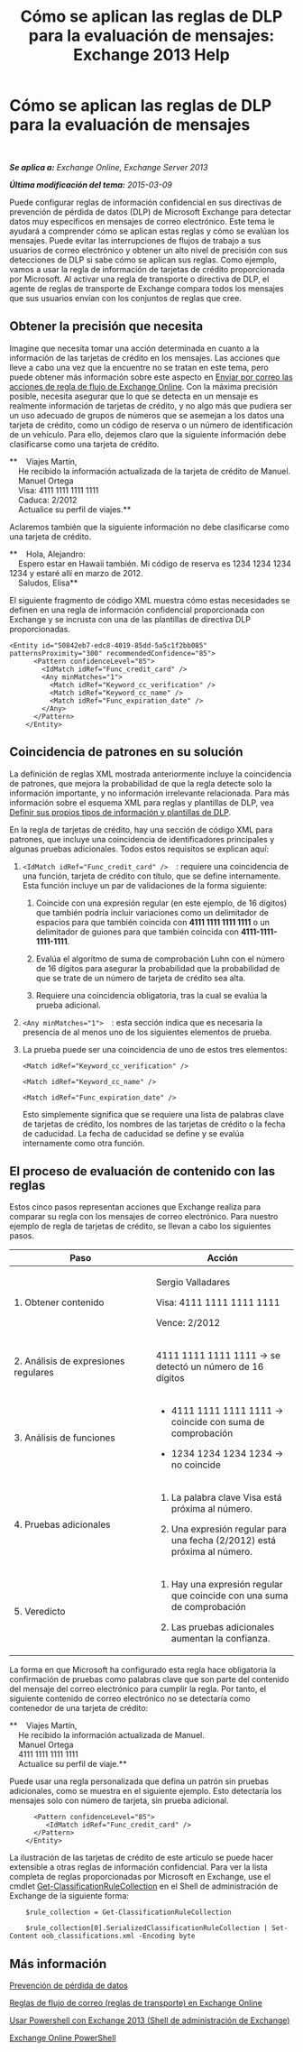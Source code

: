 ﻿---
title: 'Cómo se aplican las reglas de DLP para la evaluación de mensajes: Exchange 2013 Help'
TOCTitle: Cómo se aplican las reglas de DLP para la evaluación de mensajes
ms:assetid: 1ac77020-26ff-410c-ab09-4f28a99d67a1
ms:mtpsurl: https://technet.microsoft.com/es-es/library/Dn329050(v=EXCHG.150)
ms:contentKeyID: 56271486
ms.date: 04/23/2018
mtps_version: v=EXCHG.150
ms.translationtype: HT
---

# Cómo se aplican las reglas de DLP para la evaluación de mensajes

 

_**Se aplica a:** Exchange Online, Exchange Server 2013_

_**Última modificación del tema:** 2015-03-09_

Puede configurar reglas de información confidencial en sus directivas de prevención de pérdida de datos (DLP) de Microsoft Exchange para detectar datos muy específicos en mensajes de correo electrónico. Este tema le ayudará a comprender cómo se aplican estas reglas y cómo se evalúan los mensajes. Puede evitar las interrupciones de flujos de trabajo a sus usuarios de correo electrónico y obtener un alto nivel de precisión con sus detecciones de DLP si sabe cómo se aplican sus reglas. Como ejemplo, vamos a usar la regla de información de tarjetas de crédito proporcionada por Microsoft. Al activar una regla de transporte o directiva de DLP, el agente de reglas de transporte de Exchange compara todos los mensajes que sus usuarios envían con los conjuntos de reglas que cree.

## Obtener la precisión que necesita

Imagine que necesita tomar una acción determinada en cuanto a la información de las tarjetas de crédito en los mensajes. Las acciones que lleve a cabo una vez que la encuentre no se tratan en este tema, pero puede obtener más información sobre este aspecto en [Enviar por correo las acciones de regla de flujo de Exchange Online](https://technet.microsoft.com/es-es/library/jj919237\(v=exchg.150\)). Con la máxima precisión posible, necesita asegurar que lo que se detecta en un mensaje es realmente información de tarjetas de crédito, y no algo más que pudiera ser un uso adecuado de grupos de números que se asemejan a los datos una tarjeta de crédito, como un código de reserva o un número de identificación de un vehículo. Para ello, dejemos claro que la siguiente información debe clasificarse como una tarjeta de crédito.

**    Viajes Martín,  
    He recibido la información actualizada de la tarjeta de crédito de Manuel.  
    Manuel Ortega  
    Visa: 4111 1111 1111 1111  
    Caduca: 2/2012  
    Actualice su perfil de viajes.**

Aclaremos también que la siguiente información no debe clasificarse como una tarjeta de crédito.

**    Hola, Alejandro:  
    Espero estar en Hawaii también. Mi código de reserva es 1234 1234 1234 1234 y estaré allí en marzo de 2012.  
    Saludos, Elisa**

El siguiente fragmento de código XML muestra cómo estas necesidades se definen en una regla de información confidencial proporcionada con Exchange y se incrusta con una de las plantillas de directiva DLP proporcionadas.

    <Entity id="50842eb7-edc8-4019-85dd-5a5c1f2bb085" patternsProximity="300" recommendedConfidence="85">
          <Pattern confidenceLevel="85">
            <IdMatch idRef="Func_credit_card" />
            <Any minMatches="1">
              <Match idRef="Keyword_cc_verification" />
              <Match idRef="Keyword_cc_name" />
              <Match idRef="Func_expiration_date" />
            </Any>
          </Pattern>
        </Entity>

## Coincidencia de patrones en su solución

La definición de reglas XML mostrada anteriormente incluye la coincidencia de patrones, que mejora la probabilidad de que la regla detecte solo la información importante, y no información irrelevante relacionada. Para más información sobre el esquema XML para reglas y plantillas de DLP, vea [Definir sus propios tipos de información y plantillas de DLP](define-your-own-dlp-templates-and-information-types-exchange-2013-help.md).

En la regla de tarjetas de crédito, hay una sección de código XML para patrones, que incluye una coincidencia de identificadores principales y algunas pruebas adicionales. Todos estos requisitos se explican aquí:

1.  `<IdMatch idRef="Func_credit_card" />  `: requiere una coincidencia de una función, tarjeta de crédito con título, que se define internamente. Esta función incluye un par de validaciones de la forma siguiente:
    
    1.  Coincide con una expresión regular (en este ejemplo, de 16 dígitos) que también podría incluir variaciones como un delimitador de espacios para que también coincida con **4111 1111 1111 1111** o un delimitador de guiones para que también coincida con **4111-1111-1111-1111**.
    
    2.  Evalúa el algoritmo de suma de comprobación Luhn con el número de 16 dígitos para asegurar la probabilidad que la probabilidad de que se trate de un número de tarjeta de crédito sea alta.
    
    3.  Requiere una coincidencia obligatoria, tras la cual se evalúa la prueba adicional.

2.  `<Any minMatches="1">  `: esta sección indica que es necesaria la presencia de al menos uno de los siguientes elementos de prueba.

3.  La prueba puede ser una coincidencia de uno de estos tres elementos:
    
    `<Match idRef="Keyword_cc_verification" />`
    
    `<Match idRef="Keyword_cc_name" />`
    
    `<Match idRef="Func_expiration_date" />`
    
    Esto simplemente significa que se requiere una lista de palabras clave de tarjetas de crédito, los nombres de las tarjetas de crédito o la fecha de caducidad. La fecha de caducidad se define y se evalúa internamente como otra función.

## El proceso de evaluación de contenido con las reglas

Estos cinco pasos representan acciones que Exchange realiza para comparar su regla con los mensajes de correo electrónico. Para nuestro ejemplo de regla de tarjetas de crédito, se llevan a cabo los siguientes pasos.


<table>
<colgroup>
<col style="width: 50%" />
<col style="width: 50%" />
</colgroup>
<thead>
<tr class="header">
<th>Paso</th>
<th>Acción</th>
</tr>
</thead>
<tbody>
<tr class="odd">
<td><p>1. Obtener contenido</p></td>
<td><p>Sergio Valladares</p>
<p>Visa: 4111 1111 1111 1111</p>
<p>Vence: 2/2012</p></td>
</tr>
<tr class="even">
<td><p>2. Análisis de expresiones regulares</p></td>
<td><p>4111 1111 1111 1111 -&gt; se detectó un número de 16 dígitos</p></td>
</tr>
<tr class="odd">
<td><p>3. Análisis de funciones</p></td>
<td><ul>
<li><p>4111 1111 1111 1111 -&gt; coincide con suma de comprobación</p></li>
<li><p>1234 1234 1234 1234 -&gt; no coincide</p></li>
</ul></td>
</tr>
<tr class="even">
<td><p>4. Pruebas adicionales</p></td>
<td><ol>
<li><p>La palabra clave Visa está próxima al número.</p></li>
<li><p>Una expresión regular para una fecha (2/2012) está próxima al número.</p></li>
</ol></td>
</tr>
<tr class="odd">
<td><p>5. Veredicto</p></td>
<td><ol>
<li><p>Hay una expresión regular que coincide con una suma de comprobación</p></li>
<li><p>Las pruebas adicionales aumentan la confianza.</p></li>
</ol>
<p></p></td>
</tr>
</tbody>
</table>


La forma en que Microsoft ha configurado esta regla hace obligatoria la confirmación de pruebas como palabras clave que son parte del contenido del mensaje del correo electrónico para cumplir la regla. Por tanto, el siguiente contenido de correo electrónico no se detectaría como contenedor de una tarjeta de crédito:

**    Viajes Martín,  
    He recibido la información actualizada de Manuel.  
    Manuel Ortega  
    4111 1111 1111 1111  
    Actualice su perfil de viaje.**

Puede usar una regla personalizada que defina un patrón sin pruebas adicionales, como se muestra en el siguiente ejemplo. Esto detectaría los mensajes solo con número de tarjeta, sin prueba adicional.

``` 
      <Pattern confidenceLevel="85">
         <IdMatch idRef="Func_credit_card" />
      </Pattern>
    </Entity>
```

La ilustración de las tarjetas de crédito de este artículo se puede hacer extensible a otras reglas de información confidencial. Para ver la lista completa de reglas proporcionadas por Microsoft en Exchange, use el cmdlet [Get-ClassificationRuleCollection](https://technet.microsoft.com/es-es/library/jj218696\(v=exchg.150\)) en el Shell de administración de Exchange de la siguiente forma:
```
    $rule_collection = Get-ClassificationRuleCollection
```
```
    $rule_collection[0].SerializedClassificationRuleCollection | Set-Content oob_classifications.xml -Encoding byte
```

## Más información

[Prevención de pérdida de datos](technical-overview-of-dlp-data-loss-prevention-in-exchange.md)

[Reglas de flujo de correo (reglas de transporte) en Exchange Online](https://technet.microsoft.com/es-es/library/jj919238\(v=exchg.150\))

[Usar Powershell con Exchange 2013 (Shell de administración de Exchange)](https://technet.microsoft.com/es-es/library/bb123778\(v=exchg.150\))

[Exchange Online PowerShell](https://technet.microsoft.com/es-es/library/jj200677\(v=exchg.150\))

